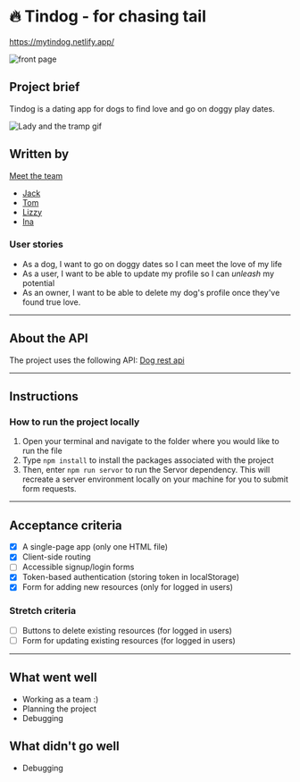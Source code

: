 # :fire: Tindog - for chasing tail

https://mytindog.netlify.app/

![front page](https://i.imgur.com/zpAQcZi.png)

## Project brief

Tindog is a dating app for dogs to find love and go on doggy play dates.

![Lady and the tramp gif](https://media.giphy.com/media/x28cIQSn19Tbi/giphy.gif)

## Written by

[Meet the team](https://www.youtube.com/watch?v=ZBVrPWwSlRM)

- [Jack](https://github.com/jackherizsmith)
- [Tom](https://github.com/tacotoemeck)
- [Lizzy](https://github.com/Lizzy-j)
- [Ina](https://github.com/itsina96)

### User stories

- As a dog, I want to go on doggy dates so I can meet the love of my life
- As a user, I want to be able to update my profile so I can _unleash_ my potential
- As an owner, I want to be able to delete my dog's profile once they've found true love.

---

## About the API

The project uses the following API: [Dog rest api](https://github.com/oliverjam/dog-rest-api)

---

## Instructions

### How to run the project locally

1. Open your terminal and navigate to the folder where you would like to run the file
2. Type `npm install` to install the packages associated with the project
3. Then, enter `npm run servor` to run the Servor dependency. This will recreate a server environment locally on your machine for you to submit form requests.

---

## Acceptance criteria

- [x] A single-page app (only one HTML file)
- [x] Client-side routing
- [ ] Accessible signup/login forms
- [x] Token-based authentication (storing token in localStorage)
- [x] Form for adding new resources (only for logged in users)

### Stretch criteria

- [ ] Buttons to delete existing resources (for logged in users)
- [ ] Form for updating existing resources (for logged in users)

---

## What went well

- Working as a team :)
- Planning the project
- Debugging

## What didn't go well

- Debugging
